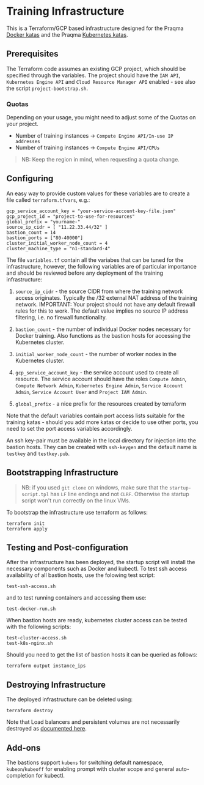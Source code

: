 # Training Infrastructure

This is a Terraform/GCP based infrastructure designed for the Praqma [Docker
katas](https://github.com/praqma-training/docker-katas) and the Praqma
[Kubernetes katas](https://github.com/praqma-training/kubernetes-katas/).

## Prerequisites

The Terraform code assumes an existing GCP project,
which should be specified through the variables.
The project should have the `IAM API`,
`Kubernetes Engine API` and `Cloud Resource Manager API` enabled -
see also the script `project-bootstrap.sh`.

### Quotas

Depending on your usage, you might need to adjust some of the Quotas on your project.

- Number of training instances -> `Compute Engine API/In-use IP addresses`
- Number of training instances -> `Compute Engine API/CPUs`

> NB: Keep the region in mind, when requesting a quota change.

## Configuring

An easy way to provide custom values for these variables are to create a file called `terraform.tfvars`, e.g.:

```
gcp_service_account_key = "your-service-account-key-file.json"
gcp_project_id = "project-to-use-for-resources"
global_prefix = "yourname-"
source_ip_cidr = [ "11.22.33.44/32" ]
bastion_count = 14
bastion_ports = ["80-40000"]
cluster_initial_worker_node_count = 4
cluster_machine_type = "n1-standard-4"
```

The file `variables.tf` contain all the variabes that can be tuned for the
infrastructure, however, the following variables are of particular importance
and should be reviewed before any deployment of the training infrastructure:

1. `source_ip_cidr` - the source CIDR from where the training network access
originates.  Typically the /32 external NAT address of the training network. IMPORTANT: Your project should not have any default firewall rules for this to work.  The default value implies no source IP address filtering, i.e. no firewall functionality.

2. `bastion_count` - the number of individual Docker nodes necessary for Docker training. Also functions as the bastion hosts for accessing the Kubernetes cluster.

3. `initial_worker_node_count` - the number of worker nodes in the Kubernetes cluster.

4. `gcp_service_account_key` - the service account used to create all resource. The service account should have the roles `Compute Admin`, `Compute Network Admin`, `Kubernetes Engine Admin`, `Service Account Admin`, `Service Account User` and `Project IAM Admin`.

5. `global_prefix` - a nice prefix for the resources created by terraform

Note that the default variables contain port access lists suitable for the
training katas - should you add more katas or decide to use other ports, you
need to set the port access variables accordingly.

An ssh key-pair must be available in the local directory for injection into the
bastion hosts. They can be created with `ssh-keygen` and the default name is
`testkey` and `testkey.pub`.

## Bootstrapping Infrastructure

> NB: if you used `git clone` on windows,
> make sure that the `startup-script.tpl` has `LF` line endings and not `CLRF`.
> Otherwise the startup script won't run correctly on the linux VMs.

To bootstrap the infrastructure use terraform as follows:

```
terraform init
terraform apply
```

## Testing and Post-configuration

After the infrastructure has been deployed, the startup script will install the
necessary components such as Docker and kubectl. To test ssh access availability
of all bastion hosts, use the folowing test script:

```
test-ssh-access.sh
```

and to test running containers and accessing them use:

```
test-docker-run.sh
```

When bastion hosts are ready, kubernetes cluster access can be tested with the
following scripts:

```
test-cluster-access.sh
test-k8s-nginx.sh
```

Should you need to get the list of bastion hosts it can be queried as follows:

```
terraform output instance_ips
```

## Destroying Infrastructure

The deployed infrastructure can be deleted using:

```
terraform destroy
```

Note that Load balancers and persistent volumes are not necessarily destroyed as [documented here](https://cloud.google.com/kubernetes-engine/docs/how-to/deleting-a-cluster).

## Add-ons

The bastions support `kubens` for switching default namespace, `kubeon`/`kubeoff` for enabling prompt with cluster scope and general auto-completion for kubectl.
